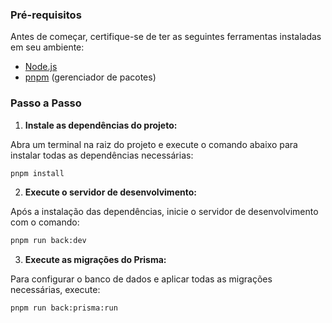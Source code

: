 ### Pré-requisitos

Antes de começar, certifique-se de ter as seguintes ferramentas instaladas em seu ambiente:

- [Node.js](https://nodejs.org/) 
- [pnpm](https://pnpm.io/) (gerenciador de pacotes)

### Passo a Passo

1. **Instale as dependências do projeto:**

Abra um terminal na raiz do projeto e execute o comando abaixo para instalar todas as dependências necessárias:

```sh
pnpm install
```

2. **Execute o servidor de desenvolvimento:**

Após a instalação das dependências, inicie o servidor de desenvolvimento com o comando:

```sh
pnpm run back:dev
```

3. **Execute as migrações do Prisma:**

Para configurar o banco de dados e aplicar todas as migrações necessárias, execute:

```sh
pnpm run back:prisma:run
```

